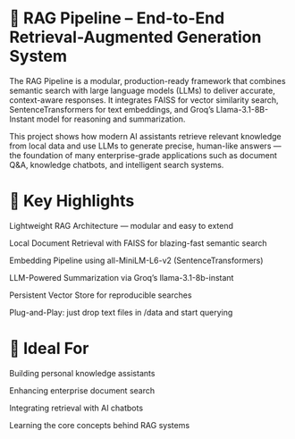 #  🧠 RAG Pipeline – End-to-End Retrieval-Augmented Generation System

The RAG Pipeline is a modular, production-ready framework that combines semantic search with large language models (LLMs) to deliver accurate, context-aware responses.
It integrates FAISS for vector similarity search, SentenceTransformers for text embeddings, and Groq’s Llama-3.1-8B-Instant model for reasoning and summarization.

This project shows how modern AI assistants retrieve relevant knowledge from local data and use LLMs to generate precise, human-like answers — the foundation of many enterprise-grade applications such as document Q&A, knowledge chatbots, and intelligent search systems.


# 🔑 Key Highlights

Lightweight RAG Architecture — modular and easy to extend

Local Document Retrieval with FAISS for blazing-fast semantic search

Embedding Pipeline using all-MiniLM-L6-v2 (SentenceTransformers)

LLM-Powered Summarization via Groq’s llama-3.1-8b-instant

Persistent Vector Store for reproducible searches

Plug-and-Play: just drop text files in /data and start querying


# 🧩 Ideal For

Building personal knowledge assistants

Enhancing enterprise document search

Integrating retrieval with AI chatbots

Learning the core concepts behind RAG systems
